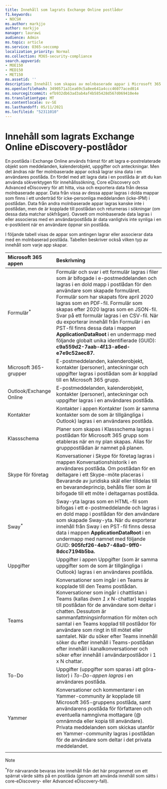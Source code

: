 ```yaml
---
title: Innehåll som lagrats Exchange Online postlådor
f1.keywords:
- NOCSH
ms.author: markjjo
author: markjjo
manager: laurawi
audience: Admin
ms.topic: article
ms.service: O365-seccomp
localization_priority: Normal
ms.collection: M365-security-compliance
search.appverid:
- MOE150
- MED150
- MET150
ms.assetid: ''
description: Innehåll som skapas av molnbaserade appar i Microsoft 365 lagras eller associeras med en användares Exchange Online postlåda. Det här innehållet kan sökas med Microsofts verktyg för eDiscovery.
ms.openlocfilehash: 3490571a31ea69c5a8ee641a4ccc46077aced014
ms.sourcegitcommit: efb932db63ad3ab4af4b585428d567d069410e4e
ms.translationtype: MT
ms.contentlocale: sv-SE
ms.lasthandoff: 05/11/2021
ms.locfileid: "52311010"
---
```

# <a name="content-stored-in-exchange-online-mailboxes-for-ediscovery"></a>Innehåll som lagrats Exchange Online eDiscovery-postlådor

En postlåda i Exchange Online används främst för att lagra e-postrelaterade objekt som meddelanden, kalenderobjekt, uppgifter och anteckningar. Men det ändras när fler molnbaserade appar också lagrar sina data i en användares postlåda. En fördel med att lagra data i en postlåda är att du kan använda sökverktygen för innehållssökning, Core eDiscovery och Advanced eDiscovery för att hitta, visa och exportera data från dessa molnbaserade appar. Data från vissa av dessa appar lagras i dolda mappar som finns i ett underträd för icke-personliga meddelanden (icke-IPM) i postlådan. Data från andra molnbaserade appar  lagras kanske inte i  postlådan, men de är kopplade till postlådan och returneras i sökningar (om dessa data matchar sökfrågan). Oavsett om molnbaserade data lagras i eller associeras med en användarpostlåda är data vanligtvis inte synliga i en e-postklient när en användare öppnar sin postlåda.

I följande tabell visas de appar som antingen lagrar eller associerar data med en molnbaserad postlåda. Tabellen beskriver också vilken typ av innehåll som varje app skapar.

|Microsoft 365 appen|Beskrivning|
|:---------|:---------|
|Formulär<sup>*</sup>|Formulär och svar i ett formulär lagras i filer som är bifogade i e-postmeddelanden och lagras i en dold mapp i postlådan för den användare som skapade formuläret. Formulär som har skapats före april 2020 lagras som en PDF-fil. Formulär som skapas efter 2020 lagras som en JSON-fil.  Svar på ett formulär lagras i en CSV-fil. När du exporterar innehåll från Formulär i en PST-fil finns dessa data i mappen **ApplicationDataRoot** i en undermapp med följande globalt unika identifierade (GUID): **c9a559d2-7aab-4f13-a6ed-e7e9c52aec87.** |
|Microsoft 365-grupper|E-postmeddelanden, kalenderobjekt, kontakter (personer), anteckningar och uppgifter lagras i postlådan som är kopplad till en Microsoft 365 grupp.|
|Outlook/Exchange Online|E-postmeddelanden, kalenderobjekt, kontakter (personer), anteckningar och uppgifter lagras i en användares postlåda.|
|Kontakter|Kontakter i appen Kontakter (som är samma kontakter som de som är tillgängliga i Outlook) lagras i en användares postlåda.|
|Klassschema|Planer som skapas i Klassschema lagras i postlådan för Microsoft 365 grupp som etableras när en ny plan skapas. Alias för grupppostlådan är namnet på planen.|
|Skype för företag|Konversationer i Skype för företag lagras i mappen Konversationshistorik i en användares postlåda. Om postlådan för en deltagare i ett Skype-möte placeras i Bevarande av juridiska skäl eller tilldelas till en bevarandeprincip, behålls filer som är bifogade till ett möte i deltagarnas postlåda.|
|Sway<sup>*</sup>|Sway-yta lagras som en HTML-fil som bifogas i ett e-postmeddelande och lagras i en dold mapp i postlådan för den användare som skapade Sway-yta. När du exporterar innehåll från Sway i en PST-fil finns dessa data i mappen **ApplicationDataRoot** i en undermapp med namnet med följande GUID: **905fcf26-4eb7-48a0-9ff0-8dcc7194b5ba.**|
|Uppgifter|Uppgifter i appen Uppgifter (som är samma uppgifter som de som är tillgängliga i Outlook) lagras i en användares postlåda.|
|Teams|Konversationer som ingår i en Teams är kopplade till den Teams postlådan. Konversationer som ingår i chattlistan i Teams (kallas *även 1 x* N-chattar) kopplas till postlådan för de användare som deltar i chatten. Dessutom är sammanfattningsinformation för möten och samtal i en Teams kopplad till postlådor för användare som ringt in till mötet eller samtalet. När du söker efter Teams innehåll söker du efter innehåll i Teams-postlådan efter innehåll i kanalkonversationer och söker efter innehåll i användarpostlådor i 1 x N chattar.|
|To-Do|Uppgifter (uppgifter som sparas i att göra-listor) i *To-Do-appen lagras* i en användares postlåda.|
|Yammer|Konversationer och kommentarer i en Yammer-community är kopplade till Microsoft 365-gruppens postlåda, samt användarens postlåda för författaren och eventuella namngivna mottagare (@ omnämnda eller kopia till användare). Privata meddelanden som skickas utanför en Yammer-community lagras i postlådan för de användare som deltar i det privata meddelandet.|  
||||

> [!NOTE]
> <sup>*</sup>För närvarande bevaras inte innehåll från det här programmet om ett spärrat värde sätts på en postlåda (genom att använda innehåll som sätts i core-eDiscovery- eller Advanced eDiscovery-fall).